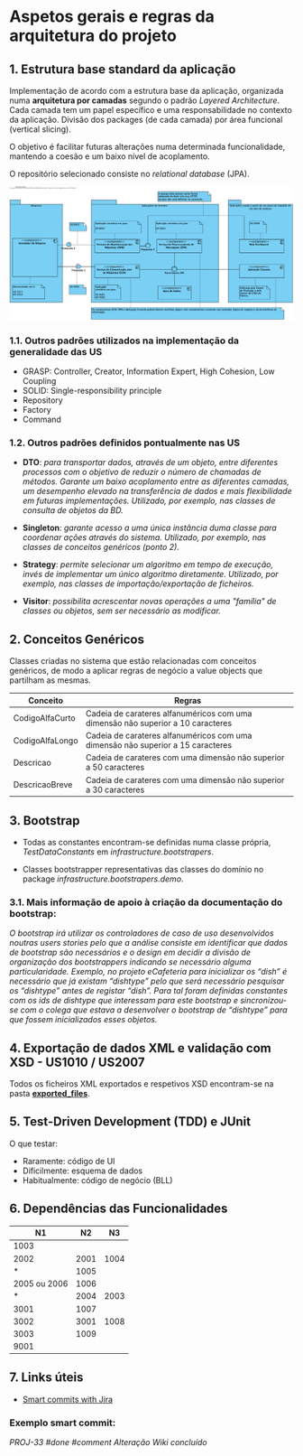 # Aspetos gerais e regras da arquitetura do projeto

## 1. Estrutura base standard da aplicação

Implementação de acordo com a estrutura base da aplicação, organizada numa **arquitetura por camadas** segundo o padrão *Layered Architecture*. Cada camada tem um papel específico e uma responsabilidade no contexto da aplicação.
Divisão dos packages (de cada camada) por área funcional (vertical slicing).

O objetivo é facilitar futuras alterações numa determinada funcionalidade, mantendo a coesão e um baixo nível de acoplamento.

O repositório selecionado consiste no *relational database* (JPA).

![System](app_system.png)

### 1.1. Outros padrões utilizados na implementação da generalidade das US

* GRASP: Controller, Creator, Information Expert, High Cohesion, Low Coupling
* SOLID: Single-responsibility principle
* Repository
* Factory
* Command

### 1.2. Outros padrões definidos pontualmente nas US

* **DTO**: *para transportar dados, através de um objeto, entre diferentes processos com o objetivo de reduzir o número de chamadas de métodos. Garante um baixo acoplamento entre as diferentes camadas, um desempenho elevado na transferência de dados e mais flexibilidade em futuras implementações. Utilizado, por exemplo, nas classes de consulta de objetos da BD.*

* **Singleton**: *garante acesso a uma única instância duma classe para coordenar ações através do sistema. Utilizado, por exemplo, nas classes de conceitos genéricos (ponto 2).*

* **Strategy**: *permite selecionar um algoritmo em tempo de execução, invés de implementar um único algoritmo diretamente. Utilizado, por exemplo, nas classes de importação/exportação de ficheiros.*

* **Visitor**: *possibilita acrescentar novas operações a uma "família" de classes ou objetos, sem ser necessário as modificar.*

## 2. Conceitos Genéricos

Classes criadas no sistema que estão relacionadas com conceitos genéricos, de modo a aplicar regras de negócio a value objects que partilham as mesmas.

| Conceito  | Regras |
|---------|---------|
| CodigoAlfaCurto | Cadeia de carateres alfanuméricos com uma dimensão não superior a 10 caracteres |
| CodigoAlfaLongo | Cadeia de carateres alfanuméricos com uma dimensão não superior a 15 caracteres |
| Descricao | Cadeia de carateres com uma dimensão não superior a 50 caracteres |
| DescricaoBreve | Cadeia de carateres com uma dimensão não superior a 30 caracteres |

## 3. Bootstrap
- Todas as constantes encontram-se definidas numa classe própria, *TestDataConstants* em *infrastructure.bootstrapers*.

- Classes bootstrapper representativas das classes do domínio no package *infrastructure.bootstrapers.demo*.

### 3.1. Mais informação de apoio à criação da documentação do bootstrap:

*O bootstrap irá utilizar os controladores de caso de uso desenvolvidos noutras users stories pelo que a análise consiste em identificar que dados de bootstrap são necessários e o design em decidir a divisão de organização dos bootstrappers indicando se necessário alguma particularidade. Exemplo, no projeto eCafeteria para inicializar os “dish” é necessário que já existam “dishtype” pelo que será necessário pesquisar os “dishtype” antes de registar “dish”. Para tal foram definidas constantes com os ids de dishtype que interessam para este bootstrap e sincronizou-se com o colega que estava a desenvolver o bootstrap de “dishtype” para que fossem inicializados esses objetos.*

## 4. Exportação de dados XML e validação com XSD - US1010 / US2007

Todos os ficheiros XML exportados e respetivos XSD encontram-se na pasta [**exported_files**](../exported_files/).

## 5. Test-Driven Development (TDD) e JUnit

O que testar:

* Raramente: código de UI
* Dificilmente: esquema de dados
* Habitualmente: código de negócio (BLL)

## 6. Dependências das Funcionalidades

| N1 | N2 | N3 |
| -----| ----| ---|
| 1003 |
| 2002 | 2001 | 1004
| * | 1005
| 2005 ou 2006 | 1006
| * | 2004 | 2003
| 3001 | 1007
| 3002 | 3001 | 1008
| 3003 | 1009
| 9001 |

## 7. Links úteis

* [Smart commits with Jira](https://confluence.atlassian.com/bitbucket/use-smart-commits-298979931.html)

### Exemplo smart commit:
*PROJ-33 #done #comment Alteração Wiki concluído*